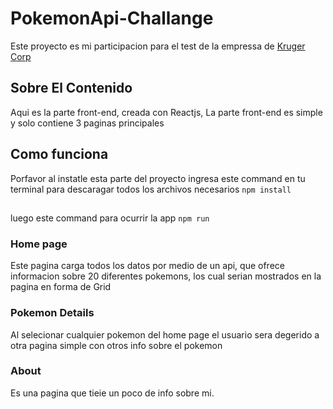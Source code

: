 # PokemonApi-Challange

Este proyecto es mi participacion para el test de la empressa de [Kruger Corp](https://krugercorp.com/en/we-are-kruger/#)

## Sobre El Contenido

Aqui es la parte front-end, creada con Reactjs,
La parte front-end es simple y solo contiene 3 paginas principales

## Como funciona 
Porfavor al instatle esta parte del proyecto ingresa este command en tu terminal para descaragar todos los archivos necesarios `npm install`
##
luego este command para ocurrir la app `npm run`

### Home page

Este pagina carga todos los datos por medio de un api, que ofrece informacion sobre 20 diferentes pokemons, los cual serian mostrados en la pagina en forma de Grid 



### Pokemon Details

Al selecionar cualquier pokemon del home page el usuario sera degerido a otra pagina simple con otros info sobre el pokemon 

### About
Es una pagina que tieie un poco de info sobre mi.